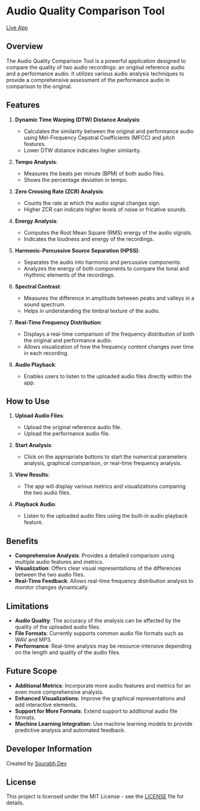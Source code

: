 # Audio Quality Comparison Tool

[Live App](https://sound-quality-analysis-by-dey-sourabh.streamlit.app/)  


## Overview

The Audio Quality Comparison Tool is a powerful application designed to compare the quality of two audio recordings: an original reference audio and a performance audio. It utilizes various audio analysis techniques to provide a comprehensive assessment of the performance audio in comparison to the original.

## Features

1. **Dynamic Time Warping (DTW) Distance Analysis**:
   - Calculates the similarity between the original and performance audio using Mel-Frequency Cepstral Coefficients (MFCC) and pitch features.
   - Lower DTW distance indicates higher similarity.

2. **Tempo Analysis**:
   - Measures the beats per minute (BPM) of both audio files.
   - Shows the percentage deviation in tempo.

3. **Zero Crossing Rate (ZCR) Analysis**:
   - Counts the rate at which the audio signal changes sign.
   - Higher ZCR can indicate higher levels of noise or fricative sounds.

4. **Energy Analysis**:
   - Computes the Root Mean Square (RMS) energy of the audio signals.
   - Indicates the loudness and energy of the recordings.

5. **Harmonic-Percussive Source Separation (HPSS)**:
   - Separates the audio into harmonic and percussive components.
   - Analyzes the energy of both components to compare the tonal and rhythmic elements of the recordings.

6. **Spectral Contrast**:
   - Measures the difference in amplitude between peaks and valleys in a sound spectrum.
   - Helps in understanding the timbral texture of the audio.

7. **Real-Time Frequency Distribution**:
   - Displays a real-time comparison of the frequency distribution of both the original and performance audio.
   - Allows visualization of how the frequency content changes over time in each recording.

8. **Audio Playback**:
   - Enables users to listen to the uploaded audio files directly within the app.

## How to Use

1. **Upload Audio Files**:
   - Upload the original reference audio file.
   - Upload the performance audio file.

2. **Start Analysis**:
   - Click on the appropriate buttons to start the numerical parameters analysis, graphical comparison, or real-time frequency analysis.

3. **View Results**:
   - The app will display various metrics and visualizations comparing the two audio files.

4. **Playback Audio**:
   - Listen to the uploaded audio files using the built-in audio playback feature.

## Benefits

- **Comprehensive Analysis**: Provides a detailed comparison using multiple audio features and metrics.
- **Visualization**: Offers clear visual representations of the differences between the two audio files.
- **Real-Time Feedback**: Allows real-time frequency distribution analysis to monitor changes dynamically.

## Limitations

- **Audio Quality**: The accuracy of the analysis can be affected by the quality of the uploaded audio files.
- **File Formats**: Currently supports common audio file formats such as WAV and MP3.
- **Performance**: Real-time analysis may be resource-intensive depending on the length and quality of the audio files.

## Future Scope

- **Additional Metrics**: Incorporate more audio features and metrics for an even more comprehensive analysis.
- **Enhanced Visualizations**: Improve the graphical representations and add interactive elements.
- **Support for More Formats**: Extend support to additional audio file formats.
- **Machine Learning Integration**: Use machine learning models to provide predictive analysis and automated feedback.

## Developer Information

Created by [Sourabh Dey](https://github.com/CodeRreaper69)

## License

This project is licensed under the MIT License - see the [LICENSE](LICENSE) file for details.
